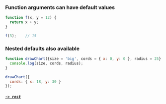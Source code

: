 ### Function arguments can have default values
```JavaScript
function f(x, y = 12) {
  return x + y;
}

f(3);    // 15
```
### Nested defaults also available
```JavaScript
function drawChart({size = 'big', cords = { x: 0, y: 0 }, radius = 25} = {}) {
  console.log(size, cords, radius);
}

drawChart({
  cords: { x: 18, y: 30 }
});
```
##### [`-> rest`](rest.md)